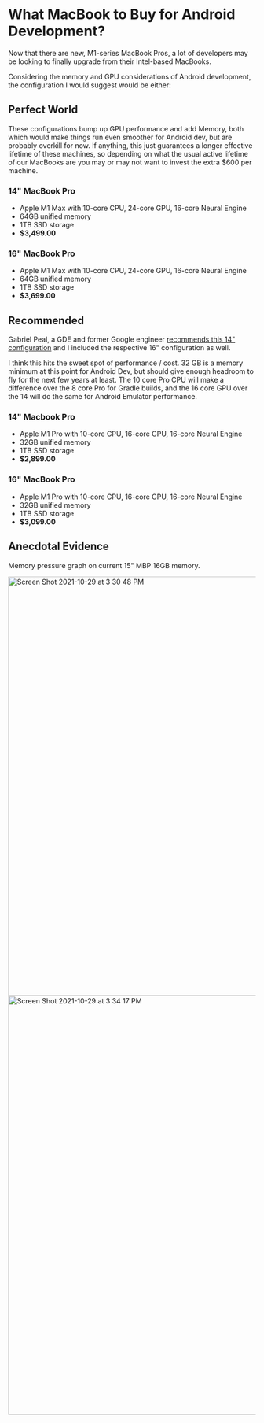 # What MacBook to Buy for Android Development?
Now that there are new, M1-series MacBook Pros, a lot of developers may be looking to finally upgrade from their Intel-based MacBooks.

Considering the memory and GPU considerations of Android development, the configuration I would suggest would be either:

## Perfect World
These configurations bump up GPU performance and add Memory, both which would make things run even smoother for Android dev, but are probably overkill for now. If anything, this just guarantees a longer effective lifetime of these machines, so depending on what the usual active lifetime of our MacBooks are you may or may not want to invest the extra $600 per machine.

### 14" MacBook Pro
* Apple M1 Max with 10-core CPU, 24-core GPU, 16-core Neural Engine
* 64GB unified memory
* 1TB SSD storage
* **$3,499.00**

### 16" MacBook Pro
* Apple M1 Max with 10-core CPU, 24-core GPU, 16-core Neural Engine
* 64GB unified memory
* 1TB SSD storage
* **$3,699.00**

## Recommended
Gabriel Peal, a GDE and former Google engineer [recommends this 14" configuration](https://gpeal.medium.com/the-m1-pro-for-android-engineers-a144093aa1ec) and I included the respective 16" configuration as well.

I think this hits the sweet spot of performance / cost. 32 GB is a memory minimum at this point for Android Dev, but should give enough headroom to fly for the next few years at least. The 10 core Pro CPU will make a difference over the 8 core Pro for Gradle builds, and the 16 core GPU over the 14 will do the same for Android Emulator performance.

### 14" Macbook Pro
* Apple M1 Pro with 10-core CPU, 16-core GPU, 16-core Neural Engine
* 32GB unified memory
* 1TB SSD storage
* **$2,899.00**

### 16" MacBook Pro
* Apple M1 Pro with 10-core CPU, 16-core GPU, 16-core Neural Engine
* 32GB unified memory
* 1TB SSD storage
* **$3,099.00**

## Anecdotal Evidence
Memory pressure graph on current 15" MBP 16GB memory.

<img width="852" alt="Screen Shot 2021-10-29 at 3 30 48 PM" src="https://user-images.githubusercontent.com/88003213/139491817-2aadfef7-208a-48c4-b2fa-691a7804e038.png">
<img width="852" alt="Screen Shot 2021-10-29 at 3 34 17 PM" src="https://user-images.githubusercontent.com/88003213/139492206-8a4c42dc-e103-4fb3-bf92-9e84748c49b5.png">

